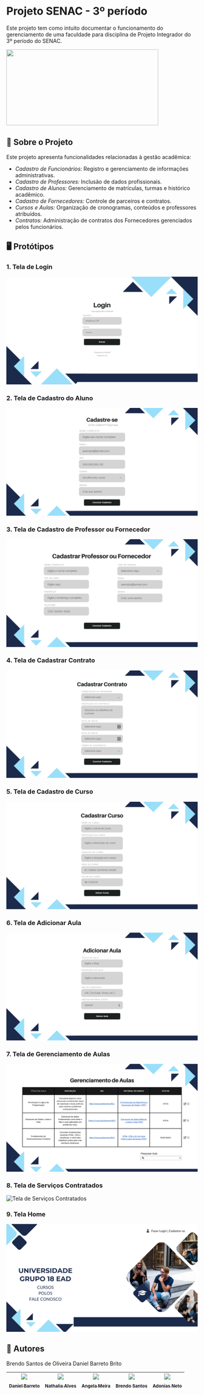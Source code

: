 # Projeto SENAC - 3º período

Este projeto tem como intuito documentar o funcionamento do gerenciamento de uma faculdade para disciplina de Projeto Integrador do 3º período do SENAC.

<img src="[https://sindilimpe-es.org.br/wp-content/uploads/2019/07/Senac-cursos2_destaque-800x700.jpg](https://i0.wp.com/assets.b9.com.br/wp-content/uploads/2012/08/012.jpg?fit=630%2C413&ssl=1)" width="400" height="200"/>

## 📖 Sobre o Projeto

Este projeto apresenta funcionalidades relacionadas à gestão acadêmica:

- _Cadastro de Funcionários:_ Registro e gerenciamento de informações administrativas.
- _Cadastro de Professores:_ Inclusão de dados profissionais.
- _Cadastro de Alunos:_ Gerenciamento de matrículas, turmas e histórico acadêmico.
- _Cadastro de Fornecedores:_ Controle de parceiros e contratos.
- _Cursos e Aulas:_ Organização de cronogramas, conteúdos e professores atribuídos.
- _Contratos:_ Administração de contratos dos Fornecedores gerenciados pelos funcionários.

## 🖥️ Protótipos

### 1. Tela de Login
![Tela de Login](https://raw.githubusercontent.com/dbarretobrito/Projeto-Integrador-SENAC-Grupo-18-/refs/heads/main/1-TELA_DE_LOGIN.png)

### 2. Tela de Cadastro do Aluno
![Tela de Cadastro do Aluno](https://raw.githubusercontent.com/dbarretobrito/Projeto-Integrador-SENAC-Grupo-18-/refs/heads/main/2-TELA_DE_CADASTRO_DO_ALUNO.png)

### 3. Tela de Cadastro de Professor ou Fornecedor
![Tela de Cadastro de Professor ou Fornecedor](https://raw.githubusercontent.com/dbarretobrito/Projeto-Integrador-SENAC-Grupo-18-/refs/heads/main/3-TELA_DE_CADASTRO_DE_PROFESSOR_OU_FORNECEDOR_2.png)

### 4. Tela de Cadastrar Contrato
![Tela de Cadastrar Contrato](https://raw.githubusercontent.com/dbarretobrito/Projeto-Integrador-SENAC-Grupo-18-/refs/heads/main/4-TELA_DE_CADASTRAR_CONTRATO.png)

### 5. Tela de Cadastro de Curso
![Tela de Cadastro de Curso](https://raw.githubusercontent.com/dbarretobrito/Projeto-Integrador-SENAC-Grupo-18-/refs/heads/main/5-TELA_DE_CADASTRO_DE_CURSO.png)

### 6. Tela de Adicionar Aula
![Tela de Adicionar Aula](https://raw.githubusercontent.com/dbarretobrito/Projeto-Integrador-SENAC-Grupo-18-/refs/heads/main/6-TELA_DE_ADICIONAR_AULA.png)

### 7. Tela de Gerenciamento de Aulas
![Tela de Gerenciamento de Aulas](https://raw.githubusercontent.com/dbarretobrito/Projeto-Integrador-SENAC-Grupo-18-/refs/heads/main/7-TELA_DE_GERERNCIAMENTO_DE_AULAS.png)

### 8. Tela de Serviços Contratados
![Tela de Serviços Contratados](https://raw.githubusercontent.com/dbarretobrito/Projeto-Integrador-SENAC-Grupo-18-/refs/heads/main/8-TELA_DE_SERVIÇOS_CONTRATADOS.png)

### 9. Tela Home
![Tela Home](https://raw.githubusercontent.com/dbarretobrito/Projeto-Integrador-SENAC-Grupo-18-/refs/heads/main/HOME.png)

## 👤 Autores
Brendo Santos de Oliveira
Daniel Barreto Brito

| [<img loading="lazy" src="https://avatars.githubusercontent.com/u/120262399?v=4" width=115><br><sub>Daniel Barreto</sub>](https://github.com/dbarretobrito) |  [<img loading="lazy" src="https://avatars.githubusercontent.com/u/104657809?v=4" width=115><br><sub>Nathalia Alves</sub>](https://github.com/nothalia) |  [<img loading="lazy" src="https://avatars.githubusercontent.com/u/178934343?v=4" width=115><br><sub>Angela Meira</sub>](https://github.com/ANGELAMEIRA) |   [<img loading="lazy" src="https://avatars.githubusercontent.com/u/189404432?v=4" width=115><br><sub>Brendo Santos</sub>](https://github.com/brendodz8) | [<img loading="lazy" src="https://avatars.githubusercontent.com/u/189454709?v=4" width=115><br><sub>Adonias Neto</sub>](https://github.com/adoniasneto-33) |
| :---: | :---: | :---: | :---: | :---: |

